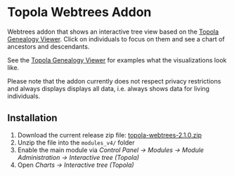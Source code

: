 # Topola  Webtrees Addon

Webtrees addon that shows an interactive tree view based on the [Topola Genealogy Viewer](https://pewu.github.io/topola-viewer). Click on individuals to focus on them and see a chart of ancestors and descendants.

See the [Topola Genealogy Viewer](https://pewu.github.io/topola-viewer) for examples what the visualizations look like.

Please note that the addon currently does not respect privacy restrictions and always displays displays all data, i.e. always shows data for living individuals.

## Installation

1. Download the current release zip file: [topola-webtrees-2.1.0.zip](https://github.com/PeWu/topola-webtrees/releases/download/2.1.0/topola-webtrees-2.1.0.zip)
2. Unzip the file into the `modules_v4/` folder
3. Enable the main module via *Control Panel -> Modules -> Module Administration -> Interactive tree (Topola)*
4. Open *Charts -> Interactive tree (Topola)*
